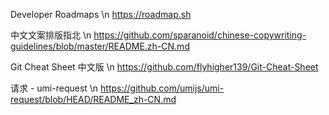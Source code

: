 Developer Roadmaps \n
	https://roadmap.sh
	
中文文案排版指北 \n
	https://github.com/sparanoid/chinese-copywriting-guidelines/blob/master/README.zh-CN.md
	
Git Cheat Sheet 中文版 \n
	https://github.com/flyhigher139/Git-Cheat-Sheet

请求 - umi-request \n
	https://github.com/umijs/umi-request/blob/HEAD/README_zh-CN.md
	
